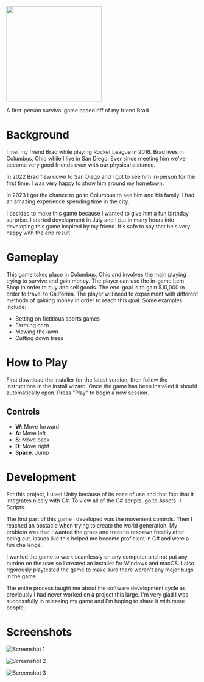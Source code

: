 <img src="https://cdn.discordapp.com/attachments/316017964061294602/1156024299237425193/logo.png?ex=65137706&is=65122586&hm=77a77a2721a4625754a6ef1e714ddc77682a1071798fe5e6481aa16ea55c8dd9&" width="250" height="250">

A first-person survival game based off of my friend Brad.


# Background
I met my friend Brad while playing Rocket League in 2016. Brad lives in Columbus, Ohio while I live in San Diego. Ever since meeting him we've become very good friends even with our physical distance.

In 2022 Brad flew down to San Diego and I got to see him in-person for the first time. I was very happy to show him around my hometown.

In 2023 I got the chance to go to Columbus to see him and his family. I had an amazing experience spending time in the city. 

I decided to make this game because I wanted to give him a fun birthday surprise. I started development in July and I put in many hours into developing this game inspired by my friend. It's safe to say that he's very happy with the end result.


# Gameplay
This game takes place in Columbus, Ohio and involves the main playing trying to survive and gain money. The player can use the in-game Item Shop in order to buy and sell goods. The end-goal is to gain $10,000 in order to travel to California. The player will need to experiment with different methods of gaining money in order to reach this goal. Some examples include:
- Betting on fictitious sports games
- Farming corn
- Mowing the lawn
- Cutting down trees


# How to Play
First download the installer for the latest version, then follow the instructions in the install wizard. Once the game has been installed it should automatically open. Press "Play" to begin a new session.

## Controls
- **W**: Move forward
- **A**: Move left
- **S**: Move back
- **D**: Move right
- **Space**: Jump

# Development
For this project, I used Unity because of its ease of use and that fact that it integrates nicely with C#. To view all of the C# scripts, go to Assets -> Scripts.

The first part of this game I developed was the movement controls. Then I reached an obstacle when trying to create the world generation. My problem was that I wanted the grass and trees to respawn freshly after being cut. Issues like this helped me become proficient in C# and were a fun challenge.

I wanted the game to work seamlessly on any computer and not put any burden on the user so I created an installer for Windows and macOS. I also rigorously playtested the game to make sure there weren't any major bugs in the game.

The entire process taught me about the software development cycle as previously I had never worked on a project this large. I'm very glad I was successfully in releasing my game and I'm hoping to share it with more people.

# Screenshots
![Screenshot 1](https://media.discordapp.net/attachments/316017964061294602/1156031298473820310/Screenshot_2023-09-25_at_5.50.47_PM.png?ex=65137d8b&is=65122c0b&hm=167481cc65c3d5120ace474a03a0e1b921158ceee40f8262dcc22cd6dec94f68&=&width=1410&height=916)

![Screenshot 2](https://media.discordapp.net/attachments/316017964061294602/1156031299883110420/Screenshot_2023-09-25_at_5.51.29_PM.png?ex=65137d8b&is=65122c0b&hm=422ac7640a4592ea4b566ca2143339b280e5dddc230d463071e76cd4856d0980&=&width=1410&height=916)

![Screenshot 3](https://media.discordapp.net/attachments/316017964061294602/1156031301380472953/Screenshot_2023-09-25_at_5.52.10_PM.png?ex=65137d8c&is=65122c0c&hm=f33611150ea39d802e9cbc49afac1983c616a89bb59432351474f6c883ec20b5&=&width=1410&height=916)
